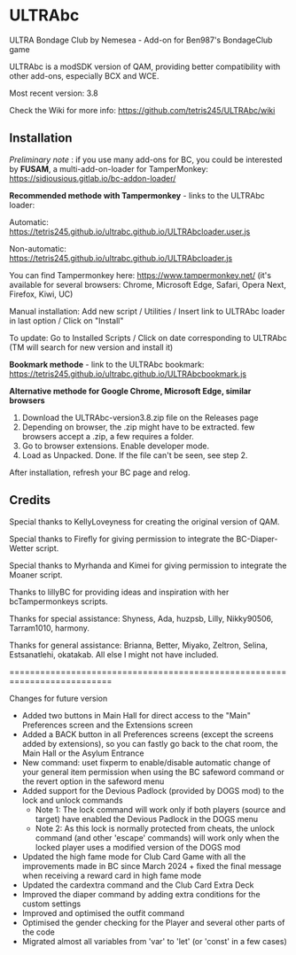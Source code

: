 # ULTRAbc

ULTRA Bondage Club by Nemesea - Add-on for Ben987's BondageClub game

ULTRAbc is a modSDK version of QAM, providing better compatibility with other add-ons, especially BCX and WCE.

Most recent version: 3.8

Check the Wiki for more info: https://github.com/tetris245/ULTRAbc/wiki

## Installation 

*Preliminary note* : if you use many add-ons for BC, you could be interested by **FUSAM**, a multi-add-on-loader for TamperMonkey: https://sidiousious.gitlab.io/bc-addon-loader/

**Recommended methode with Tampermonkey** - links to the ULTRAbc loader: 

Automatic: https://tetris245.github.io/ultrabc.github.io/ULTRAbcloader.user.js

Non-automatic: https://tetris245.github.io/ultrabc.github.io/ULTRAbcloader.js

You can find Tampermonkey here: https://www.tampermonkey.net/ (it's available for several browsers: Chrome, Microsoft Edge, Safari, Opera Next, Firefox, Kiwi, UC)

Manual installation: Add new script / Utilities / Insert link to ULTRAbc loader in last option / Click on "Install"

To update: Go to Installed Scripts / Click on date corresponding to ULTRAbc (TM will search for new version and install it)

**Bookmark methode** - link to the ULTRAbc bookmark: https://tetris245.github.io/ultrabc.github.io/ULTRAbcbookmark.js

**Alternative methode for Google Chrome, Microsoft Edge, similar browsers**
1. Download the ULTRAbc-version3.8.zip file on the Releases page
2. Depending on browser, the .zip might have to be extracted. few browsers accept a .zip, a few requires a folder.
3. Go to browser extensions. Enable developer mode.
4. Load as Unpacked. Done. If the file can't be seen, see step 2.

After installation, refresh your BC page and relog.

## Credits

Special thanks to KellyLoveyness for creating the original version of QAM.

Special thanks to Firefly for giving permission to integrate the BC-Diaper-Wetter script.

Special thanks to Myrhanda and Kimei for giving permission to integrate the Moaner script.

Thanks to lillyBC for providing ideas and inspiration with her bcTampermonkeys scripts.

Thanks for special assistance:
Shyness, Ada, huzpsb, Lilly, Nikky90506, Tarram1010, harmony.

Thanks for general assistance:
Brianna, Better, Miyako, Zeltron, Selina, Estsanatlehi, okatakab.
All else I might not have included.



==========================================================================


Changes for future version 

* Added two buttons in Main Hall for direct access to the "Main" Preferences screen and the Extensions screen
* Added a BACK button in all Preferences screens (except the screens added by extensions), so you can fastly go back to the chat room, the Main Hall or the Asylum Entrance
* New command: uset fixperm to enable/disable automatic change of your general item permission when using the BC safeword command or the revert option in the safeword menu
* Added support for the Devious Padlock (provided by DOGS mod) to the lock and unlock commands
  - Note 1: The lock command will work only if both players (source and target) have enabled the Devious Padlock in the DOGS menu
  - Note 2: As this lock is normally protected from cheats, the unlock command (and other 'escape' commands) will work only when the locked player uses a modified version of the DOGS mod
* Updated the high fame mode for Club Card Game with all the improvements made in BC since March 2024 + fixed the final message when receiving a reward card in high fame mode
* Updated the cardextra command and the Club Card Extra Deck
* Improved the diaper command by adding extra conditions for the custom settings
* Improved and optimised the outfit command 
* Optimised the gender checking for the Player and several other parts of the code 
* Migrated almost all variables from 'var' to 'let' (or 'const' in a few cases)
